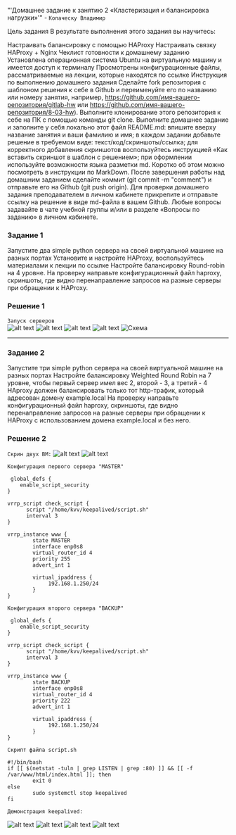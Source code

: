 "'Домашнее задание к занятию 2 «Кластеризация и балансировка нагрузки»'" - `Копаческу Владимир`

Цель задания
В результате выполнения этого задания вы научитесь:

Настраивать балансировку с помощью HAProxy
Настраивать связку HAProxy + Nginx
Чеклист готовности к домашнему заданию
Установлена операционная система Ubuntu на виртуальную машину и имеется доступ к терминалу
Просмотрены конфигурационные файлы, рассматриваемые на лекции, которые находятся по ссылке
Инструкция по выполнению домашнего задания
Сделайте fork репозитория c шаблоном решения к себе в Github и переименуйте его по названию или номеру занятия, например, https://github.com/имя-вашего-репозитория/gitlab-hw или https://github.com/имя-вашего-репозитория/8-03-hw).
Выполните клонирование этого репозитория к себе на ПК с помощью команды git clone.
Выполните домашнее задание и заполните у себя локально этот файл README.md:
впишите вверху название занятия и ваши фамилию и имя;
в каждом задании добавьте решение в требуемом виде: текст/код/скриншоты/ссылка;
для корректного добавления скриншотов воспользуйтесь инструкцией «Как вставить скриншот в шаблон с решением»;
при оформлении используйте возможности языка разметки md. Коротко об этом можно посмотреть в инструкции по MarkDown.
После завершения работы над домашним заданием сделайте коммит (git commit -m "comment") и отправьте его на Github (git push origin).
Для проверки домашнего задания преподавателем в личном кабинете прикрепите и отправьте ссылку на решение в виде md-файла в вашем Github.
Любые вопросы задавайте в чате учебной группы и/или в разделе «Вопросы по заданию» в личном кабинете.


### Задание 1
Запустите два simple python сервера на своей виртуальной машине на разных портах
Установите и настройте HAProxy, воспользуйтесь материалами к лекции по ссылке
Настройте балансировку Round-robin на 4 уровне.
На проверку направьте конфигурационный файл haproxy, скриншоты, где видно перенаправление запросов на разные серверы при обращении к HAProxy.

### Решение 1

`Запуск серверов`                                    
![alt text](https://github.com/Replica63/Keepalived/blob/main/img/1.png)
![alt text](https://github.com/Replica63/Keepalived/blob/main/img/2.png)
![alt text](https://github.com/Replica63/Keepalived/blob/main/img/3.png)
![alt text](https://github.com/Replica63/Keepalived/blob/main/img/4.png)
![Схема](https://github.com/Replica63/Keepalived/blob/main/img/hsrp_advanced-kopacheskuvv.pkt)

---

### Задание 2
Запустите три simple python сервера на своей виртуальной машине на разных портах
Настройте балансировку Weighted Round Robin на 7 уровне, чтобы первый сервер имел вес 2, второй - 3, а третий - 4
HAproxy должен балансировать только тот http-трафик, который адресован домену example.local
На проверку направьте конфигурационный файл haproxy, скриншоты, где видно перенаправление запросов на разные серверы при обращении к HAProxy c использованием домена example.local и без него.
### Решение 2

`Скрин двух ВМ:`
![alt text](https://github.com/Replica63/Keepalived/blob/main/img/2.1.png)
![alt text](https://github.com/Replica63/Keepalived/blob/main/img/2.2.png)

`Конфигурация первого сервера "MASTER"`

```
 global_defs {
    enable_script_security
}

vrrp_script check_script {
      script "/home/kvv/keepalived/script.sh"
      interval 3
}

vrrp_instance www {
        state MASTER
        interface enp0s8
        virtual_router_id 4
        priority 255
        advert_int 1

        virtual_ipaddress {
             192.168.1.250/24
        }
}

```
`Конфигурация второго сервера "BACKUP"`

```
 global_defs {
    enable_script_security
}

vrrp_script check_script {
      script "/home/kvv/keepalived/script.sh"
      interval 3
}

vrrp_instance www {
        state BACKUP
        interface enp0s8
        virtual_router_id 4
        priority 222
        advert_int 1

        virtual_ipaddress {
             192.168.1.250/24
        }
}

```

`Скрипт файла script.sh`

```
#!/bin/bash
if [[ $(netstat -tuln | grep LISTEN | grep :80) ]] && [[ -f /var/www/html/index.html ]]; then
        exit 0
else
        sudo systemctl stop keepalived
fi
```

`Демонстрация keepalived:`

![alt text](https://github.com/Replica63/Keepalived/blob/main/img/2.3.png)
![alt text](https://github.com/Replica63/Keepalived/blob/main/img/2.4.png)
![alt text](https://github.com/Replica63/Keepalived/blob/main/img/2.5.png)
![alt text](https://github.com/Replica63/Keepalived/blob/main/img/2.6.png)
